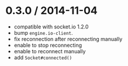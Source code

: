 0.3.0 / 2014-11-04
==================

* compatible with socket.io 1.2.0
* bump `engine.io-client`.
* fix reconnection after reconnecting manually
* enable to stop reconnecting
* enable to reconnect manually
* add `Socket#connected()`

